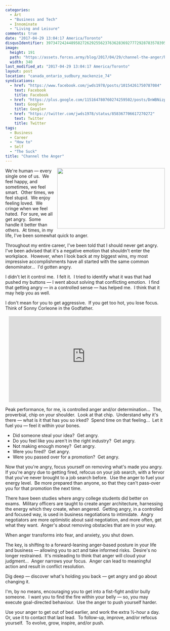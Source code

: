 ```yaml
---
categories:
  - Art
  - "Business and Tech"
  - Innominate
  - "Living and Leisure"
comments: true
date: "2017-04-29 13:04:17 America/Toronto"
disqusIdentifier: 3973472424489582726292556237636283692777292878357839564374278593295786876896936369873276397974232447
image:
  height: 191
  path: "https://assets.forces.army/blog/2017/04/29/channel-the-anger/hotlink-ok/innominate_1_340x191.png"
  width: 340
last_modified_at: "2017-04-29 13:04:17 America/Toronto"
layout: post
location: "canada_ontario_sudbury_mackenzie_74"
syndications:
  - href: "https://www.facebook.com/jwds1978/posts/10154261750787084"
    text: Facebook
    title: Facebook
  - href: "https://plus.google.com/115164780760274259502/posts/DnWBNizpcty"
    text: Google+
    title: Google+
  - href: "https://twitter.com/jwds1978/status/858367706617270272"
    text: Twitter
    title: Twitter
tags:
  - Business
  - Career
  - "How to"
  - Self
  - "The Suck"
title: "Channel the Anger"
---
```


<img
  alt="" height="191" src="{{ site.uri.assets }}/blog/2017/04/29/channel-the-anger/innominate_1_340x191.png"
  style="border: 0px; float: right; margin-bottom: 10px; margin-left: 10px;" width="340" />
<p>
  We're human &#8212; every single one of us.&nbsp; We feel happy, and sometimes, we feel smart.&nbsp; Other times, we feel stupid.&nbsp; We enjoy feeling
  loved.&nbsp; We cringe when we feel hated.&nbsp; For sure, we all get angry.&nbsp; Some handle it better than others.&nbsp; At times, in my life, I've been
  somewhat quick to anger.
</p>
<p>
  Throughout my entire career, I've been told that I should never get angry.&nbsp; I've been advised that it's a negative emotion that shouldn't enter the
  workplace.&nbsp; However, when I look back at my biggest wins, my most impressive accomplishments have all started with the same common
  denominator&hellip;&nbsp; I'd gotten angry.
</p>
<!-- excerptBreak -->
<p>
  I didn't let it control me.&nbsp; I felt it.&nbsp; I tried to identify what it was that had pushed my buttons &#8212; I went about solving that conflicting
  emotion.&nbsp; I find that getting angry &#8212; in a controlled sense &#8212; has helped me.&nbsp; I think that it may help you as well.
</p>
<p>
  I don't mean for you to get aggressive.&nbsp; If you get too hot, you lose focus.&nbsp; Think of Sonny Corleone in the Godfather.<br />
  &nbsp;<br />
  <iframe
    allowfullscreen height="271" src="https://www.youtube-nocookie.com/embed/mfMhFZw89BI?rel=0"
    style="border: none; display: block; margin-left: auto; margin-right: auto;" width="482"></iframe>
</p>
<p>
  Peak performance, for me, is controlled anger and/or determination&hellip;&nbsp; The, proverbial, chip on your shoulder.&nbsp; Look at that chip.&nbsp;
  Understand why it's there &#8212; what is it that has you so irked?&nbsp; Spend time on that feeling&hellip;&nbsp; Let it fuel you &#8212; feel it within your
  bones.
</p>
<ul>
  <li>
    Did someone steal your idea?&nbsp; Get angry.
  </li>
  <li>
    Do you feel like you aren't in the right industry?&nbsp; Get angry.
  </li>
  <li>
    Not making enough money?&nbsp; Get angry.
  </li>
  <li>
    Were you fired?&nbsp; Get angry.
  </li>
  <li>
    Were you passed over for a promotion?&nbsp; Get angry.
  </li>
</ul>
<p>
  Now that you're angry, focus yourself on removing what's made you angry.&nbsp; If you're angry due to getting fired, refocus on your job search, with a fervor
  that you've never brought to a job search before.&nbsp; Use the anger to fuel your energy level.&nbsp; Be more prepared than anyone, so that they can't
  pass-over you for that promotion the next time.
</p>
<p>
  There have been studies where angry college students did better on exams.&nbsp; Military officers are taught to create anger architecture, harnessing the
  energy which they create, when angered.&nbsp; Getting angry, in a controlled and focused way, is used in business negotiations to intimidate.&nbsp; Angry
  negotiators are more optimistic about said negotiation, and more often, get what they want.&nbsp; Anger's about removing obstacles that are in your way.
</p>
<p>
  When anger transforms into fear, and anxiety, you shut down.
</p>
<p>
  The key, is shifting to a forward-leaning anger-based posture in your life and business &#8212; allowing you to act and take informed risks.&nbsp; Desire's no
  longer restrained.&nbsp; It's misleading to think that anger will cloud your judgment&hellip;&nbsp; Anger narrows your focus.&nbsp; Anger can lead to
  meaningful action and result in conflict resolution.
</p>
<p>
  Dig deep &#8212; discover what's holding you back &#8212; get angry and go about changing it.
</p>
<p>
  I'm, by no means, encouraging you to get into a fist-fight and/or bully someone.&nbsp; I want you to find the fire within your belly &#8212; so, you may
  execute goal-directed behaviour.&nbsp; Use the anger to push yourself harder.
</p>
<p>
  Use your anger to get out of bed earlier, and work the extra &frac12;-hour a day.&nbsp; Or, use it to contact that last lead.&nbsp; To follow-up, improve,
  and/or refocus yourself.&nbsp; To evolve, grow, inspire, and/or push.
</p>
